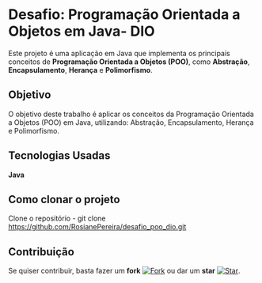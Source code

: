 # Desafio: Programação Orientada a Objetos em Java- DIO 
Este projeto é uma aplicação em Java que implementa os principais conceitos de **Programação Orientada a Objetos (POO)**, como **Abstração**, **Encapsulamento**, **Herança** e **Polimorfismo**. 

## Objetivo
O objetivo deste trabalho é aplicar os conceitos da Programação Orientada a Objetos (POO) em Java, utilizando: Abstração, Encapsulamento, Herança e Polimorfismo.

## Tecnologias Usadas 
**Java**

## Como clonar o projeto
Clone o repositório - git clone https://github.com/RosianePereira/desafio_poo_dio.git

## Contribuição
Se quiser contribuir, basta fazer um **fork** [![Fork](https://img.shields.io/github/forks/RosianePereira/desafio_poo_dio?style=social)](https://github.com/RosianePereira/desafio_poo_dio/fork) ou dar um **star** [![Star](https://img.shields.io/github/stars/RosianePereira/desafio_poo_dio?style=social)](https://github.com/RosianePereira/desafio_poo_dio/stargazers).
